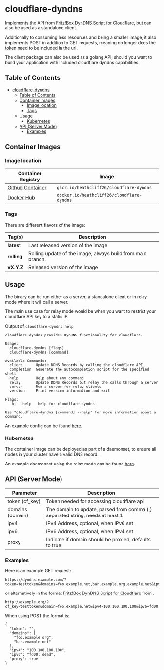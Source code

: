 # cloudflare-dyndns

Implements the API from [Fritz!Box DynDNS Script for Cloudflare](https://github.com/1rfsNet/Fritz-Box-Cloudflare-DynDNS), but can also be used as a standalone client.

Additionally to consuming less resources and being a smaller image, it also implements POST in addition to GET requests, meaning no longer does the token need to be included in the url.

The client package can also be used as a golang API, should you want to build your application with included cloudflare dyndns capabilities.

## Table of Contents

- [cloudflare-dyndns](#cloudflare-dyndns)
  - [Table of Contents](#table-of-contents)
  - [Container Images](#container-images)
    - [Image location](#image-location)
    - [Tags](#tags)
  - [Usage](#usage)
    - [Kubernetes](#kubernetes)
  - [API (Server Mode)](#api-server-mode)
    - [Examples](#examples)

## Container Images

### Image location

| Container Registry                                                                                     | Image                                      |
| ------------------------------------------------------------------------------------------------------ | ------------------------------------------ |
| [Github Container](https://github.com/users/heathcliff26/packages/container/package/cloudflare-dyndns) | `ghcr.io/heathcliff26/cloudflare-dyndns`   |
| [Docker Hub](https://hub.docker.com/repository/docker/heathcliff26/cloudflare-dyndns)                  | `docker.io/heathcliff26/cloudflare-dyndns` |

### Tags

There are different flavors of the image:

| Tag(s)      | Description                                                 |
| ----------- | ----------------------------------------------------------- |
| **latest**  | Last released version of the image                          |
| **rolling** | Rolling update of the image, always build from main branch. |
| **vX.Y.Z**  | Released version of the image                               |

## Usage

The binary can be run either as a server, a standalone client or in relay mode where it will call a server.

The main use case for relay mode would be when you want to restrict your cloudflare API key to a static IP.

Output of `cloudflare-dyndns help`
```
cloudflare-dyndns provides DynDNS functionality for cloudflare.

Usage:
  cloudflare-dyndns [flags]
  cloudflare-dyndns [command]

Available Commands:
  client      Update DDNS Records by calling the cloudflare API
  completion  Generate the autocompletion script for the specified shell
  help        Help about any command
  relay       Update DDNS Records but relay the calls through a server
  server      Run a server for relay clients
  version     Print version information and exit

Flags:
  -h, --help   help for cloudflare-dyndns

Use "cloudflare-dyndns [command] --help" for more information about a command.
```
An example config can be found [here](examples/example-config.yaml).

### Kubernetes

The container image can be deployed as part of a daemonset, to ensure all nodes in your cluster have a valid DNS record.

An example daemonset using the relay mode can be found [here](examples/example-relay-daemonset.yaml).

## API (Server Mode)

| Parameter        | Description                                                                    |
| ---------------- | ------------------------------------------------------------------------------ |
| token (cf_key)   | Token needed for accessing cloudflare api                                      |
| domains (domain) | The domain to update, parsed from comma (,) separated string, needs at least 1 |
| ipv4             | IPv4 Address, optional, when IPv6 set                                          |
| ipv6             | IPv6 Address, optional, when IPv4 set                                          |
| proxy            | Indicate if domain should be proxied, defaults to true                         |

### Examples

Here is an example GET request:
```
https://dyndns.example.com/?token=testtoken&domains=foo.example.net,bar.example.org,example.net&ipv4=100.100.100.100&ipv6=fd00::dead&proxy=true
```
or alternatively in the format [Fritz!Box DynDNS Script for Cloudflare](https://github.com/1rfsNet/Fritz-Box-Cloudflare-DynDNS) from :
```
http://example.org/?cf_key=testtoken&domain=foo.example.net&ipv4=100.100.100.100&ipv6=fd00::dead&proxy=true
```
When using POST the format is:
```
{
  "token": "",
  "domains": [
    "foo.example.org",
    "bar.example.net"
  ],
  "ipv4": "100.100.100.100",
  "ipv6": "fd00::dead",
  "proxy": true
}
```
